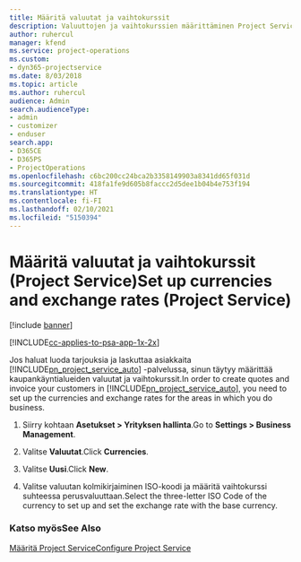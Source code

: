 ```yaml
---
title: Määritä valuutat ja vaihtokurssit
description: Valuuttojen ja vaihtokurssien määrittäminen Project Servicessä
author: ruhercul
manager: kfend
ms.service: project-operations
ms.custom:
- dyn365-projectservice
ms.date: 8/03/2018
ms.topic: article
ms.author: ruhercul
audience: Admin
search.audienceType:
- admin
- customizer
- enduser
search.app:
- D365CE
- D365PS
- ProjectOperations
ms.openlocfilehash: c6bc200cc24bca2b3358149903a8341dd65f031d
ms.sourcegitcommit: 418fa1fe9d605b8faccc2d5dee1b04b4e753f194
ms.translationtype: HT
ms.contentlocale: fi-FI
ms.lasthandoff: 02/10/2021
ms.locfileid: "5150394"
---
```

# <a name="set-up-currencies-and-exchange-rates-project-service"></a><span data-ttu-id="53fc0-103">Määritä valuutat ja vaihtokurssit (Project Service)</span><span class="sxs-lookup"><span data-stu-id="53fc0-103">Set up currencies and exchange rates (Project Service)</span></span>

[!include [banner](../includes/psa-now-project-operations.md)]

[!INCLUDE[cc-applies-to-psa-app-1x-2x](../includes/cc-applies-to-psa-app-1x-2x.md)]

<span data-ttu-id="53fc0-104">Jos haluat luoda tarjouksia ja laskuttaa asiakkaita [!INCLUDE[pn_project_service_auto](../includes/pn-project-service-auto.md)] -palvelussa, sinun täytyy määrittää kaupankäyntialueiden valuutat ja vaihtokurssit.</span><span class="sxs-lookup"><span data-stu-id="53fc0-104">In order to create quotes and invoice your customers in [!INCLUDE[pn_project_service_auto](../includes/pn-project-service-auto.md)], you need to set up the currencies and exchange rates for the areas in which you do business.</span></span>  
  
1.  <span data-ttu-id="53fc0-105">Siirry kohtaan **Asetukset > Yrityksen hallinta**.</span><span class="sxs-lookup"><span data-stu-id="53fc0-105">Go to **Settings > Business Management**.</span></span>  
  
2.  <span data-ttu-id="53fc0-106">Valitse **Valuutat**.</span><span class="sxs-lookup"><span data-stu-id="53fc0-106">Click **Currencies**.</span></span>  
  
3.  <span data-ttu-id="53fc0-107">Valitse **Uusi**.</span><span class="sxs-lookup"><span data-stu-id="53fc0-107">Click **New**.</span></span>  
  
4.  <span data-ttu-id="53fc0-108">Valitse valuutan kolmikirjaiminen ISO-koodi ja määritä vaihtokurssi suhteessa perusvaluuttaan.</span><span class="sxs-lookup"><span data-stu-id="53fc0-108">Select the three-letter ISO Code of the currency to set up and set the exchange rate with the base currency.</span></span>  
  
### <a name="see-also"></a><span data-ttu-id="53fc0-109">Katso myös</span><span class="sxs-lookup"><span data-stu-id="53fc0-109">See Also</span></span>  
 [<span data-ttu-id="53fc0-110">Määritä Project Service</span><span class="sxs-lookup"><span data-stu-id="53fc0-110">Configure Project Service</span></span>](../psa/configure.md)
